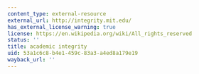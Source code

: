 ```yaml
---
content_type: external-resource
external_url: http://integrity.mit.edu/
has_external_license_warning: true
license: https://en.wikipedia.org/wiki/All_rights_reserved
status: ''
title: academic integrity
uid: 53a1c6c8-b4e1-459c-83a3-a4ed8a179e19
wayback_url: ''
---
```

